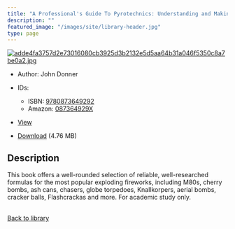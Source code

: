 ```yaml
---
title: "A Professional's Guide To Pyrotechnics: Understanding and Making Exploding Fireworks"
description: ""
featured_image: "/images/site/library-header.jpg"
type: page
---
```


<a href="https://drive.google.com/file/d/1MMdP8Q76UIIVNbNUL7Gv3OU0VSB4ql3B/view" target="_blank">![adde4fa3757d2e73016080cb3925d3b2132e5d5aa64b31a046f5350c8a7be0a2.jpg](/images/library/adde4fa3757d2e73016080cb3925d3b2132e5d5aa64b31a046f5350c8a7be0a2.jpg)</a>
* Author: John Donner
* IDs:
  * ISBN: <a href="https://www.worldcat.org/isbn/9780873649292" target="_blank">9780873649292</a>
  * Amazon: <a href="https://www.amazon.com/dp/087364929X" target="_blank">087364929X</a>
* <a href="https://drive.google.com/file/d/1MMdP8Q76UIIVNbNUL7Gv3OU0VSB4ql3B/view" target="_blank">View</a>

* [Download](https://drive.google.com/uc?export=download&id=1MMdP8Q76UIIVNbNUL7Gv3OU0VSB4ql3B) (4.76 MB)

## Description<div>
<p>This book offers a well-rounded selection of reliable, well-researched formulas for the most popular exploding fireworks, including M80s, cherry bombs, ash cans, chasers, globe torpedoes, Knallkorpers, aerial bombs, cracker balls, Flashcrackas and more. For academic study only.</p></div>

<br />[Back to library](/library/)
